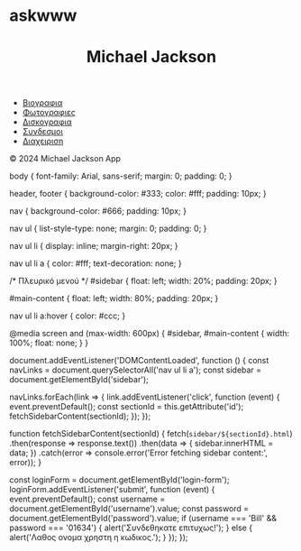 # askwww

<!DOCTYPE html>
<html lang="en">
<head>
  <meta charset="UTF-8">
  <meta name="viewport" content="width=device-width, initial-scale=1.0">
  <title>Michael Jackson App</title>
  <link rel="stylesheet" href="styles.css">
</head>
<body>
  <header>
    <h1>Michael Jackson </h1>
  </header>
  
  <nav>
    <ul>
      <li><a href="#" id="bio">Βιογραφια</a></li>
      <li><a href="#" id="photos">Φωτογραφιες</a></li>
      <li><a href="#" id="discography">Δισκογραφια</a></li>
      <li><a href="#" id="links">Συνδεσμοι</a></li>
      <li><a href="#" id="management">Διαχειριση</a></li>
    </ul>
  </nav>
  
  <aside id="sidebar">
    
  </aside>
  
  <main id="main-content">
   
  </main>
  
  <footer>
    <p>&copy; 2024 Michael Jackson App</p>
  </footer>

  <script src="script.js"></script>
  
</body>
</html>






body {
  font-family: Arial, sans-serif;
  margin: 0;
  padding: 0;
}

header, footer {
  background-color: #333;
  color: #fff;
  padding: 10px;
}

nav {
  background-color: #666;
  padding: 10px;
}

nav ul {
  list-style-type: none;
  margin: 0;
  padding: 0;
}

nav ul li {
  display: inline;
  margin-right: 20px;
}

nav ul li a {
  color: #fff;
  text-decoration: none;
}

/* Πλευρικό μενού */
#sidebar {
  float: left;
  width: 20%;
  padding: 20px;
}


#main-content {
  float: left;
  width: 80%;
  padding: 20px;
}


nav ul li a:hover {
  color: #ccc;
}


@media screen and (max-width: 600px) {
  #sidebar, #main-content {
    width: 100%;
    float: none;
  }
}




document.addEventListener('DOMContentLoaded', function () {
  const navLinks = document.querySelectorAll('nav ul li a');
  const sidebar = document.getElementById('sidebar');

  navLinks.forEach(link => {
    link.addEventListener('click', function (event) {
      event.preventDefault();
      const sectionId = this.getAttribute('id');
      fetchSidebarContent(sectionId);
    });
  });

  function fetchSidebarContent(sectionId) {
    fetch(`sidebar/${sectionId}.html`)
      .then(response => response.text())
      .then(data => {
        sidebar.innerHTML = data;
      })
      .catch(error => console.error('Error fetching sidebar content:', error));
  }

 
  const loginForm = document.getElementById('login-form');
  loginForm.addEventListener('submit', function (event) {
    event.preventDefault();
    const username = document.getElementById('username').value;
    const password = document.getElementById('password').value;
    if (username === 'Bill' && password === '01634') {
      alert('Συνδεθηκατε επιτυχως!');
    } else {
      alert('Λαθος ονομα χρηστη η κωδικος.');
    }
  });
});
